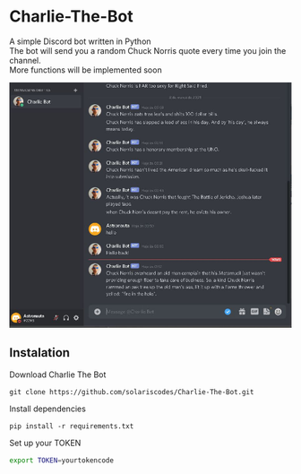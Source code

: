 # Charlie-The-Bot
A simple Discord bot written in Python<br>
The bot will send you a random Chuck Norris quote every time you join the channel.<br>
More functions will be implemented soon<br>

![](charliebot.JPG)

## Instalation
Download Charlie The Bot
```
git clone https://github.com/solariscodes/Charlie-The-Bot.git
```
Install dependencies
```
pip install -r requirements.txt
```
Set up your TOKEN
```sh
export TOKEN=yourtokencode
```

